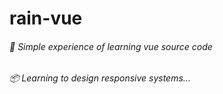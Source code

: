 # rain-vue
###### 🚀 Simple experience of learning vue source code
###### 📦 Learning to design responsive systems...
